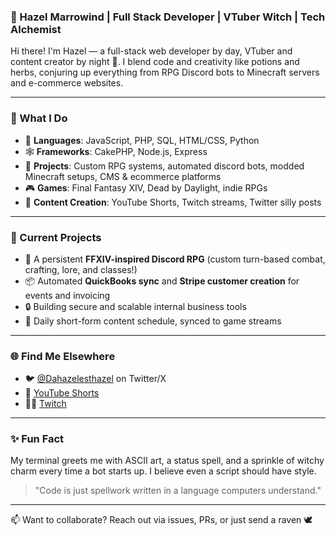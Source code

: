 ### 🌿 Hazel Marrowind | Full Stack Developer | VTuber Witch | Tech Alchemist

Hi there! I'm Hazel — a full-stack web developer by day, VTuber and content creator by night 🌙. I blend code and creativity like potions and herbs, conjuring up everything from RPG Discord bots to Minecraft servers and e-commerce websites.

---

### 🧪 What I Do
- 🔧 **Languages**: JavaScript, PHP, SQL, HTML/CSS, Python
- 🕸️ **Frameworks**: CakePHP, Node.js, Express
- 🧠 **Projects**: Custom RPG systems, automated discord bots, modded Minecraft setups, CMS & ecommerce platforms
- 🎮 **Games**: Final Fantasy XIV, Dead by Daylight, indie RPGs
- 💬 **Content Creation**: YouTube Shorts, Twitch streams, Twitter silly posts

---

### 🧰 Current Projects
- 🔄 A persistent **FFXIV-inspired Discord RPG** (custom turn-based combat, crafting, lore, and classes!)
- 📦 Automated **QuickBooks sync** and **Stripe customer creation** for events and invoicing
- 🔒 Building secure and scalable internal business tools
- 🎥 Daily short-form content schedule, synced to game streams

---

### 🌐 Find Me Elsewhere
- 🐦 [@Dahazelesthazel](https://twitter.com/dahazelesthazel) on Twitter/X
- 🎥 [YouTube Shorts](https://youtube.com/@stealthymage2821)
- 🧙‍♀️ [Twitch](https://twitch.tv/stealthymage)

---

### ✨ Fun Fact
My terminal greets me with ASCII art, a status spell, and a sprinkle of witchy charm every time a bot starts up. I believe even a script should have style.

> "Code is just spellwork written in a language computers understand."

---

📫 Want to collaborate? Reach out via issues, PRs, or just send a raven 🕊️

<!---
StealthyMage/StealthyMage is a ✨ special ✨ repository because its `README.md` (this file) appears on your GitHub profile.
You can click the Preview link to take a look at your changes.
--->
